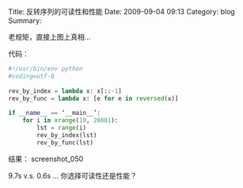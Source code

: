 Title: 反转序列的可读性和性能
Date: 2009-09-04 09:13
Category: blog
Summary: 

老规矩，直接上图上真相…

代码：

```python
#!/usr/bin/env python
#coding=utf-8
 
rev_by_index = lambda x: x[::-1]
rev_by_func = lambda x: [e for e in reversed(x)]
 
if __name__ == ‘__main__’:
    for i in xrange(10, 20001):
        lst = range(i)
        rev_by_index(lst)
        rev_by_func(lst)
```

结果：
screenshot_050

9.7s v.s. 0.6s … 你选择可读性还是性能？